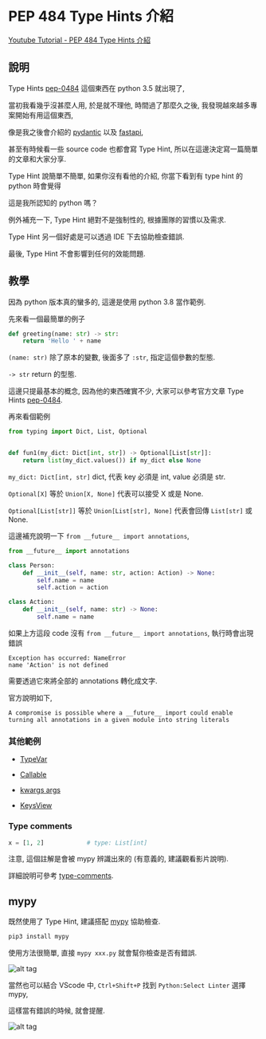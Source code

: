 # PEP 484 Type Hints 介紹

[Youtube Tutorial - PEP 484 Type Hints 介紹](https://youtu.be/kXB__qIz5gY)

## 說明

Type Hints [pep-0484](https://www.python.org/dev/peps/pep-0484/) 這個東西在 python 3.5 就出現了,

當初我看幾乎沒甚麼人用, 於是就不理他, 時間過了那麼久之後, 我發現越來越多專案開始有用這個東西,

像是我之後會介紹的 [pydantic](https://pydantic-docs.helpmanual.io/) 以及 [fastapi](https://fastapi.tiangolo.com/),

甚至有時候看一些 source code 也都會寫 Type Hint, 所以在這邊決定寫一篇簡單的文章和大家分享.

Type Hint 說簡單不簡單, 如果你沒有看他的介紹, 你當下看到有 type hint 的 python 時會覺得

這是我所認知的 python 嗎？

例外補充一下, Type Hint 絕對不是強制性的, 根據團隊的習慣以及需求.

Type Hint 另一個好處是可以透過 IDE 下去協助檢查錯誤.

最後, Type Hint 不會影響到任何的效能問題.

## 教學

因為 python 版本真的蠻多的, 這邊是使用 python 3.8 當作範例.

先來看一個最簡單的例子

```python
def greeting(name: str) -> str:
    return 'Hello ' + name
```

`(name: str)` 除了原本的變數, 後面多了 `:str`, 指定這個參數的型態.

`-> str` return 的型態.

這邊只提最基本的概念, 因為他的東西確實不少, 大家可以參考官方文章 Type Hints [pep-0484](https://www.python.org/dev/peps/pep-0484/).


再來看個範例

```python
from typing import Dict, List, Optional


def fun1(my_dict: Dict[int, str]) -> Optional[List[str]]:
    return list(my_dict.values()) if my_dict else None
```

`my_dict: Dict[int, str]` dict, 代表 key 必須是 int, value 必須是 str.

`Optional[X]` 等於 `Union[X, None]` 代表可以接受 X 或是 None.

`Optional[List[str]]` 等於 `Union[List[str], None]` 代表會回傳 `List[str]` 或 None.


這邊補充說明一下 `from __future__ import annotations`,

```python
from __future__ import annotations

class Person:
    def __init__(self, name: str, action: Action) -> None:
        self.name = name
        self.action = action

class Action:
    def __init__(self, name: str) -> None:
        self.name = name
```

如果上方這段 code 沒有 `from __future__ import annotations`, 執行時會出現錯誤

```text
Exception has occurred: NameError
name 'Action' is not defined
```

需要透過它來將全部的 annotations 轉化成文字.

官方說明如下,

```text
A compromise is possible where a __future__ import could enable turning all annotations in a given module into string literals
```

### 其他範例

- [TypeVar](https://github.com/twtrubiks/python-notes/blob/master/type-hints-tutorial/TypeVar_tutorial.py)

- [Callable](https://github.com/twtrubiks/python-notes/blob/master/type-hints-tutorial/Callable_tutorial.py)

- [kwargs args](https://github.com/twtrubiks/python-notes/blob/master/type-hints-tutorial/kwargs_args_tutorial.py)

- [KeysView](https://github.com/twtrubiks/python-notes/blob/master/type-hints-tutorial/KeysView_tutorial.py)

### Type comments

```python
x = [1, 2]            # type: List[int]
```

注意, 這個註解是會被 mypy 辨識出來的 (有意義的, 建議觀看影片說明).

詳細說明可參考 [type-comments](https://www.python.org/dev/peps/pep-0484/#type-comments).

## mypy

既然使用了 Type Hint, 建議搭配 [mypy](https://github.com/python/mypy) 協助檢查.

```python
pip3 install mypy
```

使用方法很簡單, 直接 `mypy xxx.py` 就會幫你檢查是否有錯誤.

![alt tag](https://i.imgur.com/wrvs8au.png)

當然也可以結合 VScode 中, `Ctrl+Shift+P` 找到 `Python:Select Linter` 選擇 mypy,

這樣當有錯誤的時候, 就會提醒.

![alt tag](https://i.imgur.com/nJHztC3.png)
